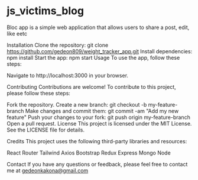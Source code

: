 # js_victims_blog

Bloc app is a simple web application that allows users to share a post, edit, like eetc

Installation
Clone the repository: git clone https://github.com/gedeon809/weight_tracker_app.git
Install dependencies: npm install
Start the app: npm start
Usage
To use the app, follow these steps:

Navigate to http://localhost:3000 in your browser.

Contributing
Contributions are welcome! To contribute to this project, please follow these steps:

Fork the repository.
Create a new branch: git checkout -b my-feature-branch
Make changes and commit them: git commit -am "Add my new feature"
Push your changes to your fork: git push origin my-feature-branch
Open a pull request.
License
This project is licensed under the MIT License. See the LICENSE file for details.

Credits
This project uses the following third-party libraries and resources:

React Router
Tailwind
Axios
Bootstrap
Redux
Express
Mongo
Node


Contact
If you have any questions or feedback, please feel free to contact me at gedeonkakona@gmail.com
